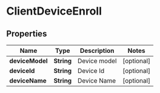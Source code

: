 
# ClientDeviceEnroll

## Properties
Name | Type | Description | Notes
------------ | ------------- | ------------- | -------------
**deviceModel** | **String** | Device model |  [optional]
**deviceId** | **String** | Device Id |  [optional]
**deviceName** | **String** | Device Name |  [optional]



